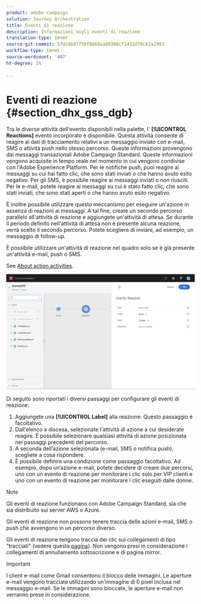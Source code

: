 ```yaml
---
product: adobe campaign
solution: Journey Orchestration
title: Eventi di reazione
description: Informazioni sugli eventi di reazione
translation-type: tm+mt
source-git-commit: 57dc86d775bf8860aa09300cf2432d70c62a2993
workflow-type: tm+mt
source-wordcount: '407'
ht-degree: 1%

---
```



# Eventi di reazione {#section_dhx_gss_dgb}

Tra le diverse attività dell&#39;evento disponibili nella palette, l&#39; **[!UICONTROL Reactions]** evento incorporato è disponibile. Questa attività consente di reagire ai dati di tracciamento relativi a un messaggio inviato con e-mail, SMS o attività push nello stesso percorso. Queste informazioni provengono dai messaggi transazionali  Adobe Campaign Standard. Queste informazioni vengono acquisite in tempo reale nel momento in cui vengono condivise con l&#39;Adobe Experience Platform. Per le notifiche push, puoi reagire ai messaggi su cui hai fatto clic, che sono stati inviati o che hanno avuto esito negativo. Per gli SMS, è possibile reagire ai messaggi inviati o non riusciti. Per le e-mail, potete reagire ai messaggi su cui è stato fatto clic, che sono stati inviati, che sono stati aperti o che hanno avuto esito negativo.

È inoltre possibile utilizzare questo meccanismo per eseguire un&#39;azione in assenza di reazioni ai messaggi. A tal fine, create un secondo percorso parallelo all&#39;attività di reazione e aggiungete un&#39;attività di attesa. Se durante il periodo definito nell&#39;attività di attesa non è presente alcuna reazione, verrà scelto il secondo percorso. Potete scegliere di inviare, ad esempio, un messaggio di follow-up.

È possibile utilizzare un&#39;attività di reazione nel quadro solo se è già presente un&#39;attività e-mail, push o SMS.

See [About action activities](../building-journeys/about-action-activities.md).

![](../assets/journey45.png)

Di seguito sono riportati i diversi passaggi per configurare gli eventi di reazione:

1. Aggiungete una **[!UICONTROL Label]** alla reazione. Questo passaggio è facoltativo.
1. Dall&#39;elenco a discesa, selezionate l&#39;attività di azione a cui desiderate reagire. È possibile selezionare qualsiasi attività di azione posizionata nei passaggi precedenti del percorso.
1. A seconda dell’azione selezionata (e-mail, SMS o notifica push), scegliete a cosa rispondere.
1. È possibile definire una condizione come passaggio facoltativo. Ad esempio, dopo un’azione e-mail, potete decidere di creare due percorsi, uno con un evento di reazione per monitorare i clic solo per VIP clienti e uno con un evento di reazione per monitorare i clic eseguiti dalle donne.

>[!NOTE]
>
>Gli eventi di reazione funzionano con  Adobe Campaign Standard, sia che sia distribuito sui server AWS o Azure.
>
>Gli eventi di reazione non possono tenere traccia delle azioni e-mail, SMS o push che avvengono in un percorso diverso.
>
>Gli eventi di reazione tengono traccia dei clic sui collegamenti di tipo &quot;tracciati&quot; (vedere questa [pagina](https://docs.adobe.com/content/help/en/campaign-standard/using/designing-content/links.html#about-tracked-urls)). Non vengono presi in considerazione i collegamenti di annullamento sottoscrizione e di pagina mirror.

>[!IMPORTANT]
>
>I client e-mail come Gmail consentono il blocco delle immagini. Le aperture e-mail vengono tracciate utilizzando un’immagine di 0 pixel inclusa nel messaggio e-mail. Se le immagini sono bloccate, le aperture e-mail non verranno prese in considerazione.
